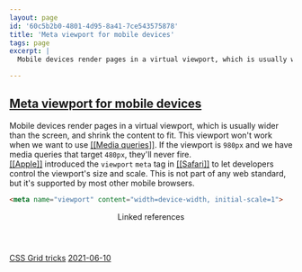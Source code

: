 ```yaml
---
layout: page
id: '60c5b2b0-4801-4d95-8a41-7ce543575878'
title: 'Meta viewport for mobile devices'
tags: page
excerpt: |
  Mobile devices render pages in a virtual viewport, which is usually wider than the screen, and shrink the content to fit. This viewport won't work when we want to use [[Media queries]]. If the viewport is 980px and we have media queries that target 480px, they'll never fire.

---
```

  
<h2 class="text-3xl font-semibold mb-4"><a class="rounded-sm focus:outline-none focus:ring-2 focus:ring-offset-2 focus:ring-offset-gray-900 focus:ring-pink-400" href="/pages/meta-viewport-for-mobile-devices">Meta viewport for mobile devices</a></h2>

<div class="space-y-3">
<div class="element-block ml-0"><div class="flex-1">Mobile devices render pages in a virtual viewport, which is usually wider than the screen, and shrink the content to fit. This viewport won't work when we want to use <a class="text-teal-400 rounded-sm group focus:outline-none focus:ring-2 focus:ring-offset-2 focus:ring-offset-gray-900 focus:ring-pink-400" href="/pages/media-queries"><span class="text-gray-500 group-hover:text-teal-900">[[</span>Media queries<span class="text-gray-500 group-hover:text-teal-900">]]</span></a>. If the viewport is <code>980px</code> and we have media queries that target <code>480px</code>, they'll never fire.</div></div>

<div class="element-block ml-0"><div class="flex-1"><a class="text-teal-400 rounded-sm group focus:outline-none focus:ring-2 focus:ring-offset-2 focus:ring-offset-gray-900 focus:ring-pink-400" href="/pages/apple"><span class="text-gray-500 group-hover:text-teal-900">[[</span>Apple<span class="text-gray-500 group-hover:text-teal-900">]]</span></a> introduced the <code>viewport</code> <code>meta</code> tag in <a class="text-teal-400 rounded-sm group focus:outline-none focus:ring-2 focus:ring-offset-2 focus:ring-offset-gray-900 focus:ring-pink-400" href="/pages/safari"><span class="text-gray-500 group-hover:text-teal-900">[[</span>Safari<span class="text-gray-500 group-hover:text-teal-900">]]</span></a> to let developers control the viewport's size and scale. This is not part of any web standard, but it's supported by most other mobile browsers.</div></div>

<div class="element-block ml-0"><div class="flex-1">

```html
<meta name="viewport" content="width=device-width, initial-scale=1">
```

</div></div>
</div>



<section class="mt-8 space-y-2">
<header class="text-gray-400">Linked references</header>
<a class="block bg-gray-800 p-4 rounded text-teal-400 focus:outline-none focus:ring-2 focus:ring-offset-2 focus:ring-offset-gray-900 focus:ring-teal-400 hover:ring-2 hover:ring-offset-2 hover:ring-offset-gray-900 hover:ring-teal-400" href="/pages/css-grid-tricks">CSS Grid tricks</a>
<a class="block bg-gray-800 p-4 rounded text-teal-400 focus:outline-none focus:ring-2 focus:ring-offset-2 focus:ring-offset-gray-900 focus:ring-teal-400 hover:ring-2 hover:ring-offset-2 hover:ring-offset-gray-900 hover:ring-teal-400" href="/journals/2021-06-10">2021-06-10</a>
  </section>
